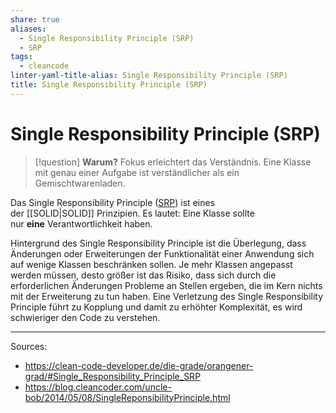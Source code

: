 ```yaml
---
share: true
aliases:
  - Single Responsibility Principle (SRP)
  - SRP
tags:
  - cleancode
linter-yaml-title-alias: Single Responsibility Principle (SRP)
title: Single Responsibility Principle (SRP)
---
```

 
# Single Responsibility Principle (SRP)

>[!question]  **Warum?**
>Fokus erleichtert das Verständnis. Eine Klasse mit genau einer Aufgabe ist verständlicher als ein Gemischtwarenladen.

Das Single Responsibility Principle ([SRP](http://web.archive.org/web/20160716150726/http://objectmentor.com/resources/articles/srp.pdf)) ist eines der [[SOLID|SOLID]] Prinzipien. Es lautet: Eine Klasse sollte nur **eine** Verantwortlichkeit haben.

Hintergrund des Single Responsibility Principle ist die Überlegung, dass Änderungen oder Erweiterungen der Funktionalität einer Anwendung sich auf wenige Klassen beschränken sollen. Je mehr Klassen angepasst werden müssen, desto größer ist das Risiko, dass sich durch die erforderlichen Änderungen Probleme an Stellen ergeben, die im Kern nichts mit der Erweiterung zu tun haben. Eine Verletzung des Single Responsibility Principle führt zu Kopplung und damit zu erhöhter Komplexität, es wird schwieriger den Code zu verstehen.

---
Sources:
- https://clean-code-developer.de/die-grade/orangener-grad/#Single_Responsibility_Principle_SRP
- https://blog.cleancoder.com/uncle-bob/2014/05/08/SingleReponsibilityPrinciple.html